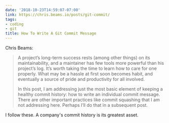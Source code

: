 ```yaml
---
date: '2018-10-23T14:59:07-07:00'
link: https://chris.beams.io/posts/git-commit/
tags:
- coding
- git
title: How To Write A Git Commit Message
---
```


Chris Beams:

>A project’s long-term success rests (among other things) on its maintainability, and a maintainer has few tools more powerful than his project’s log. It’s worth taking the time to learn how to care for one properly. What may be a hassle at first soon becomes habit, and eventually a source of pride and productivity for all involved.
>
>In this post, I am addressing just the most basic element of keeping a healthy commit history: how to write an individual commit message. There are other important practices like commit squashing that I am not addressing here. Perhaps I’ll do that in a subsequent post.

I follow these. A company's commit history is its greatest asset.
